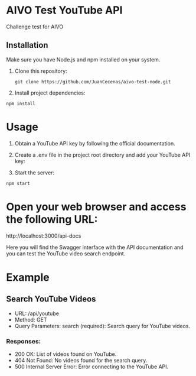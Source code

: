 # AIVO Test YouTube API

Challenge test for AIVO
## Installation

Make sure you have Node.js and npm installed on your system.

1. Clone this repository:

   ```shell
   git clone https://github.com/JuanCecenas/aivo-test-node.git
   ```

2. Install project dependencies: 

  ```shell
  npm install
  ```

# Usage

1. Obtain a YouTube API key by following the official documentation.

2. Create a .env file in the project root directory and add your YouTube API key:

3. Start the server:

  ```shell
  npm start
  ```

# Open your web browser and access the following URL:

http://localhost:3000/api-docs

Here you will find the Swagger interface with the API documentation and you can test the YouTube video search endpoint.

# Example

## Search YouTube Videos

* URL: /api/youtube
* Method: GET
* Query Parameters: search (required): Search query for YouTube videos.

### Responses:
* 200 OK: List of videos found on YouTube.
* 404 Not Found: No videos found for the search query.
* 500 Internal Server Error: Error connecting to the YouTube API.